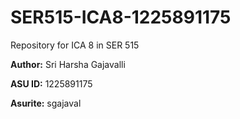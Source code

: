 # SER515-ICA8-1225891175
Repository for ICA 8 in SER 515

**Author:** Sri Harsha Gajavalli

**ASU ID:** 1225891175

**Asurite:** sgajaval



